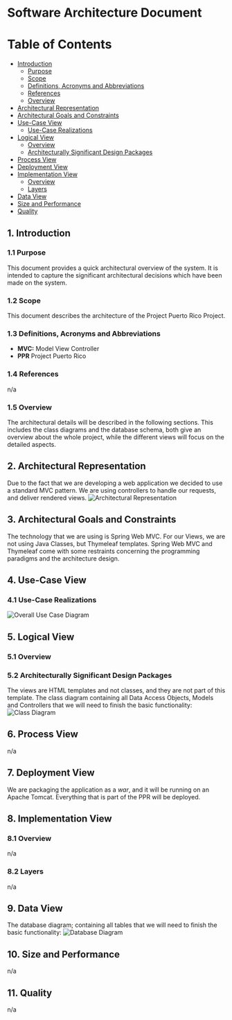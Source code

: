 # Software Architecture Document

# Table of Contents
- [Introduction](#1-introduction)
    - [Purpose](#11-purpose)
    - [Scope](#12-scope)
    - [Definitions, Acronyms and Abbreviations](#13-definitions-acronyms-and-abbreviations)
    - [References](#14-references)
    - [Overview](#15-overview)
- [Architectural Representation](#2-architectural-representation)
- [Architectural Goals and Constraints](#3-architectural-goals-and-constraints)
- [Use-Case View](#4-use-case-view)
    - [Use-Case Realizations](#41-use-case-realizations)
- [Logical View](#5-logical-view)
    - [Overview](#51-overview)
    - [Architecturally Significant Design Packages](#52-architecturally-significant-design-packages)
- [Process View](#6-process-view)
- [Deployment View](#7-deployment-view)
- [Implementation View](#8-implementation-view)
    - [Overview](#81-overview)
    - [Layers](#82-layers)
- [Data View](#9-data-view)
- [Size and Performance](#10-size-and-performance)
- [Quality](#11-quality)

## 1. Introduction
### 1.1 Purpose
This document provides a quick architectural overview of the system. It is intended to capture the significant architectural decisions which have been made on the system.

### 1.2 Scope
This document describes the architecture of the Project Puerto Rico Project.

### 1.3 Definitions, Acronyms and Abbreviations
- **MVC:** Model View Controller
- **PPR** Project Puerto Rico
### 1.4 References
n/a
### 1.5 Overview
The architectural details will be described in the following sections.
This includes the class diagrams and the database schema, both give an overview about the whole project, while the different views will focus on the detailed aspects.
## 2. Architectural Representation
Due to the fact that we are developing a web application we decided to use a standard MVC pattern.
We are using controllers to handle our requests, and deliver rendered views.
![Architectural Representation](../Diagrams/Architecture/ArchitecturalRepresentation.png)
## 3. Architectural Goals and Constraints
The technology that we are using is Spring Web MVC.
For our Views, we are not using Java Classes, but Thymeleaf templates.
Spring Web MVC and Thymeleaf come with some restraints concerning the programming paradigms and the architecture design.
## 4. Use-Case View
### 4.1 Use-Case Realizations
![Overall Use Case Diagram](../Diagrams/PPR-UseCases.jpg)
## 5. Logical View
### 5.1 Overview
### 5.2 Architecturally Significant Design Packages
The views are HTML templates and not classes, and they are not part of this template.
The class diagram containing all Data Access Objects, Models and Controllers that we will need to finish the basic functionality:
![Class Diagram](../Diagrams/Architecture/classDiagram.jpg)

## 6. Process View
n/a
## 7. Deployment View
We are packaging the application as a *war*, and it will be running on an Apache Tomcat.
Everything that is part of the PPR will be deployed.
## 8. Implementation View
### 8.1 Overview
n/a
### 8.2 Layers
n/a
## 9. Data View
The database diagram; containing all tables that we will need to finish the basic functionality:
![Database Diagram](../Diagrams/Architecture/databaseDiagram.jpg)
## 10. Size and Performance
n/a
## 11. Quality
n/a
